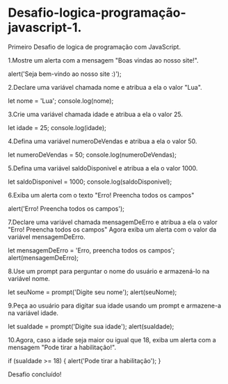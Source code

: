 # Desafio-logica-programação-javascript-1.
Primeiro Desafio de logica de programação com JavaScript.
 
1.Mostre um alerta com a mensagem "Boas vindas ao nosso site!".

 alert('Seja bem-vindo ao nosso site :)');

2.Declare uma variável chamada nome e atribua a ela o valor "Lua".

 let nome = 'Lua';
 console.log(nome);

3.Crie uma variável chamada idade e atribua a ela o valor 25.

 let idade = 25;
 console.log(idade);

4.Defina uma variável numeroDeVendas e atribua a ela o valor 50.

 let numeroDeVendas = 50;
 console.log(numeroDeVendas);

5.Defina uma variável saldoDisponivel e atribua a ela o valor 1000.

 let saldoDisponivel = 1000;
 console.log(saldoDisponivel);

6.Exiba um alerta com o texto "Erro! Preencha todos os campos"

 alert('Erro! Preencha todos os campos');

7.Declare uma variável chamada mensagemDeErro e atribua a ela o valor "Erro! Preencha todos os campos" Agora exiba um alerta com o valor da variável mensagemDeErro.

 let mensagemDeErro = 'Erro, preencha todos os campos';
 alert(mensagemDeErro);

8.Use um prompt para perguntar o nome do usuário e armazená-lo na variável nome.

 let seuNome = prompt('Digite seu nome');
 alert(seuNome);

9.Peça ao usuário para digitar sua idade usando um prompt e armazene-a na variável idade.

 let suaIdade = prompt('Digite sua idade');
 alert(suaIdade);

10.Agora, caso a idade seja maior ou igual que 18, exiba um alerta com a mensagem "Pode tirar a habilitação!".

 if (suaIdade >= 18) {
     alert('Pode tirar a habilitação');
 }

Desafio concluído!
